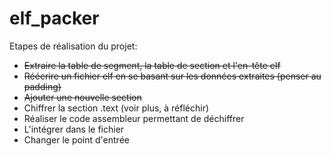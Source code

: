 # elf_packer

Etapes de réalisation du projet: 

- ~~Extraire la table de segment, la table de section et l'en-tête elf~~
- ~~Réécrire un fichier elf en se basant sur les données extraites (penser au padding)~~
- ~~Ajouter une nouvelle section~~
- Chiffrer la section .text (voir plus, à réfléchir)
- Réaliser le code assembleur permettant de déchiffrer
- L'intégrer dans le fichier
- Changer le point d'entrée